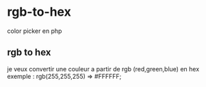 # rgb-to-hex
color picker en php

## rgb to hex
je veux convertir une couleur a partir de rgb (red,green,blue)
en hex 
exemple : 
rgb(255,255,255) => #FFFFFF;
